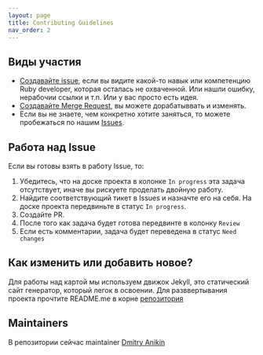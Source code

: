 ```yaml
---
layout: page
title: Contributing Guidelines
nav_order: 2
---
```

## Виды участия

  - [Создавайте issue](https://github.com/roonyx/ruby-developer-roadmap/issues/new), если вы видите какой-то навык или компетенцию Ruby developer, которая осталась не охваченной. Или нашли ошибку, нерабочии ссылки и т.п. Или у вас просто есть идея.
  - [Создавайте Merge Request](https://github.com/roonyx/ruby-developer-roadmap/compare), вы можете дорабатыввать и изменять.
  - Если вы не знаете, чем конкретно хотите заняться, то можете пробежаться по нашим [Issues](https://github.com/roonyx/ruby-developer-roadmap/issues).
  
## Работа над Issue
  
Если вы готовы взять в работу Issue, то:

1. Убедитесь, что на доске проекта в колонке `In progress` эта задача отсутствует, иначе вы рискуете проделать двойную работу.
2. Найдите соответствующий тикет в Issues и назначте его на себя. На доске проекта передвиньте в статус `In progress`.
3. Создайте PR.
4. После того как задача будет готова передвинте в колонку `Review`
5. Если есть комментарии, задача будет переведена в статус `Need changes`

## Как изменить или добавить новое?

Для работы над картой мы используем движок Jekyll, это статический сайт генератор, который легок в освоении.
Для разввертывания проекта прочтите README.me в корне [репозитория](https://github.com/roonyx/ruby-developer-roadmap/blob/master/README.md)

## Maintainers 

В репозитории cейчас maintainer [Dmitry Anikin](https://github.com/d-anikin)  
